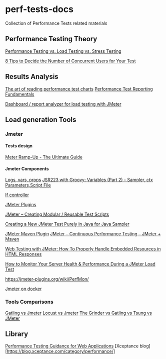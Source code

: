 # perf-tests-docs
Collection of Performance Tests related materials 

## Performance Testing Theory

[Performance Testing vs. Load Testing vs. Stress Testing](https://www.blazemeter.com/blog/performance-testing-vs-load-testing-vs-stress-testing?utm_source=blog&utm_medium=BM_blog&utm_campaign=jmeter-vs-locust-which-one-should-you-choose)

[8 Tips to Decide the Number of Concurrent Users for Your Test](https://www.blazemeter.com/blog/8-tips-decide-number-concurrent-users-your-test?utm_source=blog&utm_medium=BM_blog&utm_campaign=jmeter-vs-locust-which-one-should-you-choose 
)

## Results Analysis

[The art of reading performance test charts](https://blog.xceptance.com/2013/04/22/the-art-of-reading-performance-test-charts/)
[Performance Test Reporting Fundamentals](https://msdn.microsoft.com/en-us/library/bb924371.aspx)

[Dashboard / report analyzer for load testing with JMeter](https://github.com/innogames/JMeter-Control-Center) 

## Load generation Tools

### Jmeter

#### Tests design

[Meter Ramp-Up - The Ultimate Guide](https://www.blazemeter.com/blog/jmeter-ramp-up-the-ultimate-guide)

#### Jmeter Components

[Logs, vars, props](https://jmetervn.com/2016/12/05/jsr223-with-groovy-variables-part-1/)
[JSR223 with Groovy: Variables (Part 2) - Sampler, ctx](https://jmetervn.com/2016/12/20/jsr223-with-groovy-variables-part-2/) 
[Parameters,Script File](https://jmetervn.com/2017/01/13/jsr223-with-groovy-variables-part-3/)

[If controller](https://www.blazemeter.com/blog/how-use-jmeters-if-controller-and-get-pie)

[JMeter Plugins](https://www.blazemeter.com/blog/how-install-jmeter-plugins-manager)

[JMeter – Creating Modular / Reusable Test Scripts](http://www.testautomationguru.com/jmeter-modularizing-test-scripts/)

[Creating a New JMeter Test Purely in Java for Java Sampler](https://stackoverflow.com/questions/42344726/creating-a-new-jmeter-test-purely-in-java-for-java-sampler)

[JMeter Maven Plugin](https://www.blazemeter.com/blog/how-use-jmeter-maven-plugin)
[JMeter – Continuous Performance Testing – JMeter + Maven](http://www.testautomationguru.com/jmeter-continuous-performance-testing-jmeter-maven/)


[Web Testing with JMeter: How To Properly Handle Embedded Resources in HTML Responses](https://www.blazemeter.com/blog/web-testing-jmeter-how-properly-handle-embedded-resources-html-responses)

[How to Monitor Your Server Health & Performance During a JMeter Load Test](https://www.blazemeter.com/blog/how-monitor-your-server-health-performance-during-jmeter-load-test)

https://jmeter-plugins.org/wiki/PerfMon/

[Jmeter on docker](https://github.com/deliverymind/useful-stuff/tree/master/jmeter-on-docker)


### Tools Comparisons
[Gatling vs Jmeter](https://abstracta.us/performance-testing/gatling-vs-jmeter-findings/)
[Locust vs Jmeter](https://www.blazemeter.com/blog/jmeter-vs-locust-which-one-should-you-choose)
[The Grinder vs Gatling vs Tsung vs JMeter](https://www.blazemeter.com/blog/open-source-load-testing-tools-which-one-should-you-use?utm_source=blog&utm_medium=BM_blog&utm_campaign=jmeter-vs-locust-which-one-should-you-choose)


## Library

[Performance Testing Guidance for Web Applications](https://msdn.microsoft.com/en-us/library/bb924375.aspx)
[Xceptance blog][https://blog.xceptance.com/category/performance/]
